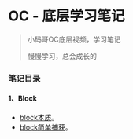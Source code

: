 # OC - 底层学习笔记

> 小码哥OC底层视频，学习笔记
> 
> 慢慢学习，总会成长的

### 笔记目录

#### 1、Block
- [block本质](./block1/block1/main.cpp)。
- [block简单捕获](./block1/block1/main.cpp)。
